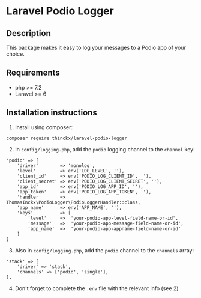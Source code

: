 # Laravel Podio Logger

## Description

This package makes it easy to log your messages to a Podio app of your choice.

## Requirements

* php >= 7.2
* Laravel >= 6

## Installation instructions

1. Install using composer:

`composer require thinckx/laravel-podio-logger`

2. In `config/logging.php`, add the `podio` logging channel to the `channel` key:

```
'podio' => [
    'driver'        => 'monolog',
    'level'         => env('LOG_LEVEL', ''),
    'client_id'     => env('PODIO_LOG_CLIENT_ID', ''),
    'client_secret' => env('PODIO_LOG_CLIENT_SECRET', ''),
    'app_id'        => env('PODIO_LOG_APP_ID', ''),
    'app_token'     => env('PODIO_LOG_APP_TOKEN', ''),
    'handler'       => ThomasInckx\PodioLogger\PodioLoggerHandler::class,
    'app_name'      => env('APP_NAME', ''),
    'keys'          => [
        'level'     =>  'your-podio-app-level-field-name-or-id',
        'message'   =>  'your-podio-app-message-field-name-or-id',
        'app_name'  =>  'your-podio-app-appname-field-name-or-id'
    ]
]
```

3. Also in `config/logging.php`, add the `podio` channel to the `channels` array:

```
'stack' => [
    'driver' => 'stack',
    'channels' => ['podio', 'single'],
],
```

4. Don't forget to complete the `.env` file with the relevant info (see 2)

